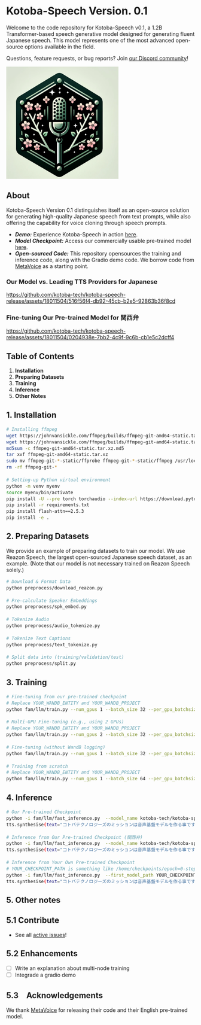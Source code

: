 # Kotoba-Speech Version. 0.1
Welcome to the code repository for Kotoba-Speech v0.1, a 1.2B Transformer-based speech generative model designed for generating fluent Japanese speech. This model represents one of the most advanced open-source options available in the field.

Questions, feature requests, or bug reports? Join [our Discord community](https://discord.com/invite/qPVFqhGN7Z)!

<img src="assets/logo.png" width="300" height="300" alt="Kotoba-Speech Logo">

## About
Kotoba-Speech Version 0.1 distinguishes itself as an open-source solution for generating high-quality Japanese speech from text prompts, while also offering the capability for voice cloning through speech prompts.

- **_Demo:_** Experience Kotoba-Speech in action [here](https://huggingface.co/spaces/kotoba-tech/Kotoba-Speech).
- **_Model Checkpoint:_** Access our commercially usable pre-trained model [here](https://huggingface.co/kotoba-tech/kotoba-speech-v0.1).
- **_Open-sourced Code:_** This repository opensources the training and inference code, along with the Gradio demo code. We borrow code from [MetaVoice](https://github.com/metavoiceio/metavoice-src) as a starting point.

### Our Model vs. Leading TTS Providers for Japanese
https://github.com/kotoba-tech/kotoba-speech-release/assets/18011504/516f56f4-db92-45cb-b2e5-92863b36f8cd

### Fine-tuning Our Pre-trained Model for 関西弁
https://github.com/kotoba-tech/kotoba-speech-release/assets/18011504/0204938e-7bb2-4c9f-9c6b-cb1e5c2dcff4

## Table of Contents

1. **Installation**
2. **Preparing Datasets**
3. **Training** 
4. **Inference**
5. **Other Notes**

## 1. Installation  
```bash
# Installing ffmpeg
wget https://johnvansickle.com/ffmpeg/builds/ffmpeg-git-amd64-static.tar.xz
wget https://johnvansickle.com/ffmpeg/builds/ffmpeg-git-amd64-static.tar.xz.md5
md5sum -c ffmpeg-git-amd64-static.tar.xz.md5
tar xvf ffmpeg-git-amd64-static.tar.xz
sudo mv ffmpeg-git-*-static/ffprobe ffmpeg-git-*-static/ffmpeg /usr/local/bin/
rm -rf ffmpeg-git-*

# Setting-up Python virtual environment
python -m venv myenv
source myenv/bin/activate
pip install -U --pre torch torchaudio --index-url https://download.pytorch.org/whl/nightly/cu121
pip install -r requirements.txt
pip install flash-attn==2.5.3
pip install -e .
```

## 2. Preparing Datasets
We provide an example of preparing datasets to train our model. We use Reazon Speech, the largest open-sourced Japanese speech dataset, as an example. (Note that our model is not necessary trained on Reazon Speech solely.)
```bash
# Download & Format Data
python preprocess/download_reazon.py

# Pre-calculate Speaker Embeddings
python preprocess/spk_embed.py

# Tokenize Audio
python preprocess/audio_tokenize.py

# Tokenize Text Captions
python preprocess/text_tokenize.py

# Split data into (training/validation/test)
python preprocess/split.py
```

## 3. Training
```bash
# Fine-tuning from our pre-trained checkpoint
# Replace YOUR_WANDB_ENTITY and YOUR_WANDB_PROJECT
python fam/llm/train.py --num_gpus 1 --batch_size 32 --per_gpu_batchsize 2 --max_epoch 5 --learning_rate 0.00005 --data_dir data --exp_name reazon_small_exp_finetuning --spkemb_dropout 0.1 --check_val_every_n_epoch 1 --wandb_entity YOUR_WANDB_ENTITY --wandb_project YOUR_WANDB_PROJECT --use_wandb

# Multi-GPU Fine-tuning (e.g., using 2 GPUs)
# Replace YOUR_WANDB_ENTITY and YOUR_WANDB_PROJECT
python fam/llm/train.py --num_gpus 2 --batch_size 32 --per_gpu_batchsize 2 --max_epoch 5 --learning_rate 0.00005 --data_dir data --exp_name reazon_small_exp_finetuning --spkemb_dropout 0.1 --check_val_every_n_epoch 1 --wandb_entity YOUR_WANDB_ENTITY --wandb_project YOUR_WANDB_PROJECT --use_wandb

# Fine-tuning (without WandB logging)
python fam/llm/train.py --num_gpus 1 --batch_size 32 --per_gpu_batchsize 2 --max_epoch 5 --learning_rate 0.00005 --data_dir data --exp_name reazon_small_exp_finetuning --spkemb_dropout 0.1 --check_val_every_n_epoch 1 

# Training from scratch
# Replace YOUR_WANDB_ENTITY and YOUR_WANDB_PROJECT
python fam/llm/train.py --num_gpus 1 --batch_size 64 --per_gpu_batchsize 2 --max_epoch 20 --learning_rate 0.0001 --data_dir data --exp_name reazon_small_exp --spkemb_dropout 0.1 --check_val_every_n_epoch 1 --wandb_entity YOUR_WANDB_ENTITY --wandb_project YOUR_WANDB_PROJECT --use_wandb --train_from_scratch
```

## 4. Inference
```bash
# Our Pre-trained Checkpoint
python -i fam/llm/fast_inference.py  --model_name kotoba-tech/kotoba-speech-v0.1
tts.synthesise(text="コトバテクノロジーズのミッションは音声基盤モデルを作る事です。", spk_ref_path="assets/bria.mp3")

# Inference from Our Pre-trained Checkpoint (関西弁)
python -i fam/llm/fast_inference.py  --model_name kotoba-tech/kotoba-speech-v0.1-kansai  
tts.synthesise(text="コトバテクノロジーズのミッションは音声基盤モデルを作る事です。", spk_ref_path="assets/bria.mp3")

# Inference from Your Own Pre-trained Checkpoint
# YOUR_CHECKPOINT_PATH is something like /home/checkpoints/epoch=0-step=1810.ckpt
python -i fam/llm/fast_inference.py  --first_model_path YOUR_CHECKPOINT_PATH
tts.synthesise(text="コトバテクノロジーズのミッションは音声基盤モデルを作る事です。", spk_ref_path="assets/bria.mp3")
```

## 5. Other notes
## 5.1 Contribute
- See all [active issues](https://github.com/kotoba-tech/kotoba-speech-release/issues)!

## 5.2 Enhancements
- [ ] Write an explanation about multi-node training
- [ ] Integrade a gradio demo

## 5.3　Acknowledgements
We thank [MetaVoice](https://github.com/metavoiceio/metavoice-src) for releasing their code and their English pre-trained model.
